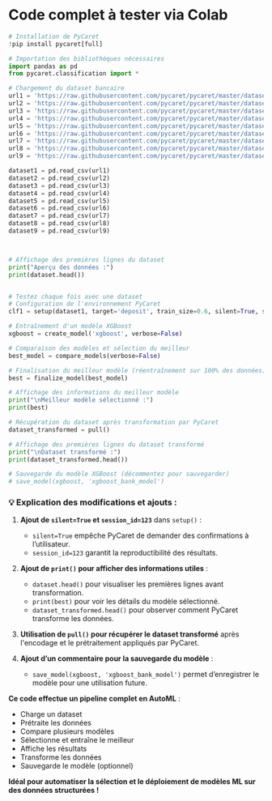 # Code complet à tester  via Colab

```python
# Installation de PyCaret
!pip install pycaret[full]

# Importation des bibliothèques nécessaires
import pandas as pd
from pycaret.classification import *

# Chargement du dataset bancaire
url1 = 'https://raw.githubusercontent.com/pycaret/pycaret/master/datasets/bank.csv'
url2 = 'https://raw.githubusercontent.com/pycaret/pycaret/master/datasets/diabetes.csv'
url3 = 'https://raw.githubusercontent.com/pycaret/pycaret/master/datasets/employee.csv'
url4 = 'https://raw.githubusercontent.com/pycaret/pycaret/master/datasets/boston.csv'
url5 = 'https://raw.githubusercontent.com/pycaret/pycaret/master/datasets/bike.csv'
url6 = 'https://raw.githubusercontent.com/pycaret/pycaret/master/datasets/france.csv'
url7 = 'https://raw.githubusercontent.com/pycaret/pycaret/master/datasets/elections.csv'
url8 = 'https://raw.githubusercontent.com/pycaret/pycaret/master/datasets/jewellery.csv'
url9 = 'https://raw.githubusercontent.com/pycaret/pycaret/master/datasets/anomaly.csv'

dataset1 = pd.read_csv(url1) 
dataset2 = pd.read_csv(url2)
dataset3 = pd.read_csv(url3)
dataset4 = pd.read_csv(url4)
dataset5 = pd.read_csv(url5)
dataset6 = pd.read_csv(url6) 
dataset7 = pd.read_csv(url7)
dataset8 = pd.read_csv(url8)
dataset9 = pd.read_csv(url9) 



# Affichage des premières lignes du dataset
print("Aperçu des données :")
print(dataset.head())


# Testez chaque fois avec une dataset
# Configuration de l'environnement PyCaret
clf1 = setup(dataset1, target='deposit', train_size=0.6, silent=True, session_id=123) #  Attention, target='deposit' est applicable sur url1 (bank) ==> Observez les colonnes

# Entraînement d'un modèle XGBoost
xgboost = create_model('xgboost', verbose=False)

# Comparaison des modèles et sélection du meilleur
best_model = compare_models(verbose=False)

# Finalisation du meilleur modèle (réentraînement sur 100% des données)
best = finalize_model(best_model)

# Affichage des informations du meilleur modèle
print("\nMeilleur modèle sélectionné :")
print(best)

# Récupération du dataset après transformation par PyCaret
dataset_transformed = pull()

# Affichage des premières lignes du dataset transformé
print("\nDataset transformé :")
print(dataset_transformed.head())

# Sauvegarde du modèle XGBoost (décommentez pour sauvegarder)
# save_model(xgboost, 'xgboost_bank_model')
```

### **💡 Explication des modifications et ajouts :**
1. **Ajout de `silent=True` et `session_id=123`** dans `setup()` :
   - `silent=True` empêche PyCaret de demander des confirmations à l’utilisateur.
   - `session_id=123` garantit la reproductibilité des résultats.
  
2. **Ajout de `print()` pour afficher des informations utiles** :
   - `dataset.head()` pour visualiser les premières lignes avant transformation.
   - `print(best)` pour voir les détails du modèle sélectionné.
   - `dataset_transformed.head()` pour observer comment PyCaret transforme les données.

3. **Utilisation de `pull()` pour récupérer le dataset transformé** après l'encodage et le prétraitement appliqués par PyCaret.

4. **Ajout d’un commentaire pour la sauvegarde du modèle** :
   - `save_model(xgboost, 'xgboost_bank_model')` permet d’enregistrer le modèle pour une utilisation future.

 **Ce code effectue un pipeline complet en AutoML** :
- Charge un dataset 
- Prétraite les données 
- Compare plusieurs modèles 
- Sélectionne et entraîne le meilleur 
- Affiche les résultats   
- Transforme les données 
- Sauvegarde le modèle (optionnel) 

**Idéal pour automatiser la sélection et le déploiement de modèles ML sur des données structurées !** 
